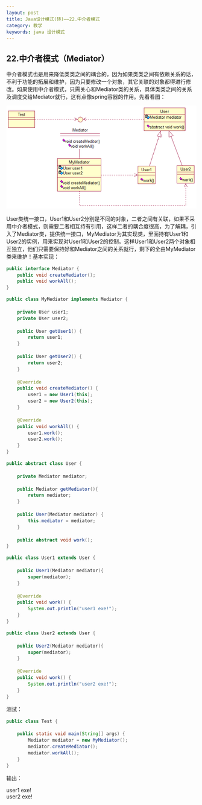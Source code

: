 ```yaml
---
layout: post
title: Java设计模式(转)——22.中介者模式
category: 教学
keywords: java 设计模式
---
```


## 22.中介者模式（Mediator）

中介者模式也是用来降低类类之间的耦合的，因为如果类类之间有依赖关系的话，不利于功能的拓展和维护，因为只要修改一个对象，其它关联的对象都得进行修改。如果使用中介者模式，只需关心和Mediator类的关系，具体类类之间的关系及调度交给Mediator就行，这有点像spring容器的作用。先看看图：

<img src="/assets/img/content33.png">

User类统一接口，User1和User2分别是不同的对象，二者之间有关联，如果不采用中介者模式，则需要二者相互持有引用，这样二者的耦合度很高，为了解耦，引入了Mediator类，提供统一接口，MyMediator为其实现类，里面持有User1和User2的实例，用来实现对User1和User2的控制。这样User1和User2两个对象相互独立，他们只需要保持好和Mediator之间的关系就行，剩下的全由MyMediator类来维护！基本实现：

``` java
public interface Mediator {
	public void createMediator();
	public void workAll();
}
```

``` java
public class MyMediator implements Mediator {

	private User user1;
	private User user2;
	
	public User getUser1() {
		return user1;
	}

	public User getUser2() {
		return user2;
	}

	@Override
	public void createMediator() {
		user1 = new User1(this);
		user2 = new User2(this);
	}

	@Override
	public void workAll() {
		user1.work();
		user2.work();
	}
}
```

``` java
public abstract class User {
	
	private Mediator mediator;
	
	public Mediator getMediator(){
		return mediator;
	}
	
	public User(Mediator mediator) {
		this.mediator = mediator;
	}

	public abstract void work();
}
```

``` java
public class User1 extends User {

	public User1(Mediator mediator){
		super(mediator);
	}
	
	@Override
	public void work() {
		System.out.println("user1 exe!");
	}
}
```

``` java
public class User2 extends User {

	public User2(Mediator mediator){
		super(mediator);
	}
	
	@Override
	public void work() {
		System.out.println("user2 exe!");
	}
}
```

测试：

``` java
public class Test {

	public static void main(String[] args) {
		Mediator mediator = new MyMediator();
		mediator.createMediator();
		mediator.workAll();
	}
}
```

输出：

user1 exe!<br>
user2 exe!<br>
